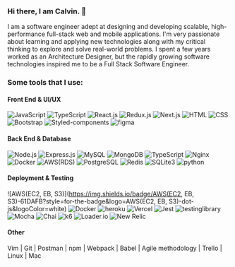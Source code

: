 <div align="left">

### Hi there, I am Calvin. 👋

I am a software engineer adept at designing and developing scalable, high-performance full-stack web and mobile applications. I'm very passionate about learning and applying new technologies along with my critical thinking to explore and solve real-world problems. I spent a few years worked as an Architecture Designer, but the rapidly growing software technologies inspired me to be a Full Stack Software Engineer.
    
### Some tools that I use:

#### Front End & UI/UX
![JavaScript](https://img.shields.io/badge/JavaScript-1572B6?&style=for-the-badge&logo=javascript&logoColor=white)
![TypeScript](https://img.shields.io/badge/TypeScript-F7DF1E?&style=for-the-badge&logo=TypeScript&logoColor=white)
![React.js](https://img.shields.io/badge/React.js-61DAFB?logo=react.js&logoColor=white&style=for-the-badge)
![Redux.js](https://img.shields.io/badge/Redux.js-764ABC?logo=Redux.js&logoColor=white&style=for-the-badge)
![Next.js](https://img.shields.io/badge/Next.js-CA4245?logo=Next.js&logoColor=white&style=for-the-badge)
![HTML](https://img.shields.io/badge/HTML5-E34F26?&style=for-the-badge&logo=html5&logoColor=white)
![CSS](https://img.shields.io/badge/CSS3-1572B6?&style=for-the-badge&logo=css3&logoColor=white)
![Bootstrap](https://img.shields.io/badge/Bootstrap-E34F26?&style=for-the-badge&logo=Bootstrap&logoColor=white)
![Styled-components](https://img.shields.io/badge/Styled%20Components-DB7093?&style=for-the-badge&logo=styled-components&logoColor=white)
![figma](https://img.shields.io/badge/Figma-F24E1E?&style=for-the-badge&logo=figma&logoColor=white)
    
#### Back End & Database
![Node.js](https://img.shields.io/badge/Node.js-61DAFB?style=for-the-badge&logo=node.js-dot-js&logoColor=white)
![Express.js](https://img.shields.io/badge/Express.js-000000?&style=for-the-badge&logo=express.js)
![MySQL](https://img.shields.io/badge/MySQL-4479A1?&style=for-the-badge&logo=mysql&logoColor=white)
![MongoDB](https://img.shields.io/badge/MongoDB-47A248?&style=for-the-badge&logo=mongodb&logoColor=white)
![TypeScript](https://img.shields.io/badge/TypeScript-F7DF1E?&style=for-the-badge&logo=TypeScript&logoColor=white)
![Nginx](https://img.shields.io/badge/Nginx-009639?&style=for-the-badge&logo=Nginx&logoColor=white)
![Docker](https://img.shields.io/badge/Docker-2496ED?&style=for-the-badge&logo=Docker&logoColor=white)
![AWS(RDS)](https://img.shields.io/badge/AWS(RDS)-007396?&style=for-the-badge&logo=AWS(RDS)&logoColor=white)
![PostgreSQL](https://img.shields.io/badge/PostgreSQL-339933?&logo=PostgreSQL&logoColor=white&style=for-the-badge)
![Redis](https://img.shields.io/badge/Redis-E34F26?&style=for-the-badge&logo=Redis&logoColor=white)
![SQLite3](https://img.shields.io/badge/SQLite3-DB7093?&style=for-the-badge&logo=SQLite3&logoColor=white)
![python](https://img.shields.io/badge/Python-3776AB?&style=for-the-badge&logo=python&logoColor=white)

    
#### Deployment & Testing
![AWS(EC2, EB, S3)](https://img.shields.io/badge/AWS(EC2, EB, S3)-61DAFB?style=for-the-badge&logo=AWS(EC2, EB, S3)-dot-js&logoColor=white)
![Docker](https://img.shields.io/badge/Docker-000000?&style=for-the-badge&logo=Docker)
![heroku](https://img.shields.io/badge/heroku-4479A1?&style=for-the-badge&logo=heroku&logoColor=white)
![Vercel](https://img.shields.io/badge/Vercel-47A248?&style=for-the-badge&logo=Vercel&logoColor=white)
![Jest](https://img.shields.io/badge/Jest-C21325?&style=for-the-badge&logo=Jest&logoColor=white)
![testinglibrary](https://img.shields.io/badge/Testing%20Library-E33332?&style=for-the-badge&logo=testing-library&logoColor=white)
![Mocha](https://img.shields.io/badge/Mocha-8D6748?&style=for-the-badge&logo=Mocha&logoColor=white)
![Chai](https://img.shields.io/badge/Chai-A30701?&style=for-the-badge&logo=Chai&logoColor=white)
![k6](https://img.shields.io/badge/k6-DB7093?&style=for-the-badge&logo=k6&logoColor=white)
![Loader.io](https://img.shields.io/badge/Loader.io-3776AB?&style=for-the-badge&logo=Loader.io&logoColor=white)
![New Relic](https://img.shields.io/badge/New%20Relic-008C99?&style=for-the-badge&logo=new-relic&logoColor=white)
    
#### Other
Vim | Git | Postman | npm | Webpack | Babel | Agile methodology | Trello | Linux | Mac

</div>
